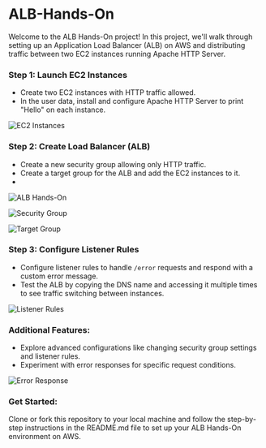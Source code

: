 # ALB-Hands-On

Welcome to the ALB Hands-On project! In this project, we'll walk through setting up an Application Load Balancer (ALB) on AWS and distributing traffic between two EC2 instances running Apache HTTP Server.

### Step 1: Launch EC2 Instances
- Create two EC2 instances with HTTP traffic allowed.
- In the user data, install and configure Apache HTTP Server to print "Hello" on each instance.

![EC2 Instances](https://github.com/RimshaAzmat/ALB-HandOn/assets/144583193/5c2db0cc-f18d-4b82-bb7f-6dde09e279ac)

### Step 2: Create Load Balancer (ALB)
- Create a new security group allowing only HTTP traffic.
- Create a target group for the ALB and add the EC2 instances to it.
- 
![ALB Hands-On](https://github.com/RimshaAzmat/ALB-HandOn/assets/144583193/1b8c6a12-54dd-4d3c-b837-4ec4f44ba8ed)

![Security Group](https://github.com/RimshaAzmat/ALB-HandOn/assets/144583193/1caf45c3-7f8a-4dcf-9f41-9f286633d420)

![Target Group](https://github.com/RimshaAzmat/ALB-HandOn/assets/144583193/1d69cf27-cab3-413e-b869-25cf5901dea7)

### Step 3: Configure Listener Rules
- Configure listener rules to handle `/error` requests and respond with a custom error message.
- Test the ALB by copying the DNS name and accessing it multiple times to see traffic switching between instances.

![Listener Rules](https://github.com/RimshaAzmat/ALB-HandOn/assets/144583193/efc13a50-0bdc-4ade-b0e0-605133bef5c2)

### Additional Features:
- Explore advanced configurations like changing security group settings and listener rules.
- Experiment with error responses for specific request conditions.

![Error Response](https://github.com/RimshaAzmat/ALB-HandOn/assets/144583193/4ddc6e35-4637-430b-aa39-e736f2b0adb3)

### Get Started:
Clone or fork this repository to your local machine and follow the step-by-step instructions in the README.md file to set up your ALB Hands-On environment on AWS.

